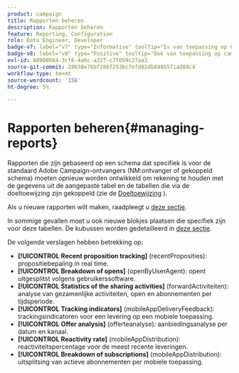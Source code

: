 ```yaml
---
product: campaign
title: Rapporten beheren
description: Rapporten beheren
feature: Reporting, Configuration
role: Data Engineer, Developer
badge-v7: label="v7" type="Informative" tooltip="Is van toepassing op Campaign Classic v7"
badge-v8: label="v8" type="Positive" tooltip="Ook van toepassing op campagne v8"
exl-id: 68908664-3cf6-4a6c-a327-c7f059c27aa3
source-git-commit: 28638e76bf286f253bc7efd02db848b571ad88c4
workflow-type: tm+mt
source-wordcount: '156'
ht-degree: 5%

---
```


# Rapporten beheren{#managing-reports}



Rapporten die zijn gebaseerd op een schema dat specifiek is voor de standaard Adobe Campaign-ontvangers (NM:ontvanger of gekoppeld schema) moeten opnieuw worden ontwikkeld om rekening te houden met de gegevens uit de aangepaste tabel en de tabellen die via de doeltoewijzing zijn gekoppeld (zie de [Doeltoewijzing](../../configuration/using/target-mapping.md) ).

Als u nieuwe rapporten wilt maken, raadpleegt u [deze sectie](../../reporting/using/about-reports-creation-in-campaign.md).

In sommige gevallen moet u ook nieuwe blokjes plaatsen die specifiek zijn voor deze tabellen. De kubussen worden gedetailleerd in [deze sectie](../../reporting/using/ac-cubes.md).

De volgende verslagen hebben betrekking op:

* **[!UICONTROL Recent proposition tracking]** (recentProposities): propositiebepaling in real time.
* **[!UICONTROL Breakdown of opens]** (openByUserAgent): opent uitgesplitst volgens gebruikerssoftware.
* **[!UICONTROL Statistics of the sharing activities]** (forwardActiviteiten): analyse van gezamenlijke activiteiten, open en abonnementen per tijdsperiode.
* **[!UICONTROL Tracking indicators]** (mobileAppDeliveryFeedback): trackingsindicatoren voor een levering op een mobiele toepassing.
* **[!UICONTROL Offer analysis]** (offerteanalyse): aanbiedingsanalyse per datum en kanaal.
* **[!UICONTROL Reactivity rate]** (mobileAppDistribution): reactiviteitspercentage voor de meest recente leveringen.
* **[!UICONTROL Breakdown of subscriptions]** (mobileAppDistribution): uitsplitsing van actieve abonnementen per mobiele toepassing.
